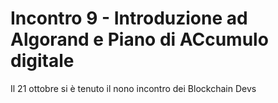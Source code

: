# Incontro 9 - Introduzione ad Algorand e Piano di ACcumulo digitale

Il 21 ottobre si è tenuto il nono incontro dei Blockchain Devs